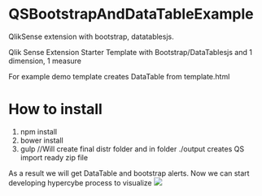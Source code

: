 # QSBootstrapAndDataTableExample
QlikSense extension with bootstrap, datatablesjs. 

Qlik Sense Extension Starter Template with Bootstrap/DataTablesjs and 1 dimension, 1 measure

For example demo template creates DataTable from template.html 

# How to install
1. npm install
2. bower install 
3. gulp //Will create final distr folder and in folder ./output creates QS import ready zip file


As a result we will get DataTable and bootstrap alerts. Now we can start developing hypercybe process to visualize 
![](screenshot.PNG)
